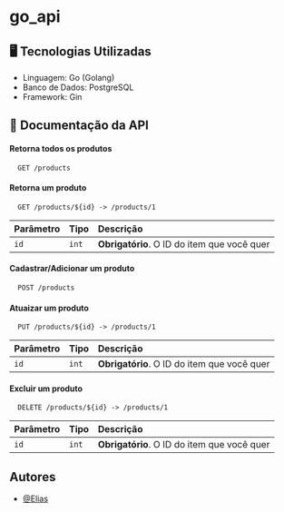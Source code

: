 # go_api

## 🖥️ Tecnologias Utilizadas

-  Linguagem: Go (Golang)
- Banco de Dados: PostgreSQL
-  Framework: Gin


## 📂 Documentação da API

#### Retorna todos os produtos

```http
  GET /products
```

#### Retorna um produto

```http
  GET /products/${id} -> /products/1
```

| Parâmetro   | Tipo       | Descrição                                   |
| :---------- | :--------- | :------------------------------------------ |
| `id`      | `int` | **Obrigatório**. O ID do item que você quer |


#### Cadastrar/Adicionar um produto
```http
  POST /products
```

#### Atuaizar um produto

```http
  PUT /products/${id} -> /products/1
```

| Parâmetro   | Tipo       | Descrição                                   |
| :---------- | :--------- | :------------------------------------------ |
| `id`      | `int` | **Obrigatório**. O ID do item que você quer |

#### Excluir um produto

```http
  DELETE /products/${id} -> /products/1
```

| Parâmetro   | Tipo       | Descrição                                   |
| :---------- | :--------- | :------------------------------------------ |
| `id`      | `int` | **Obrigatório**. O ID do item que você quer |



## Autores

- [@Elias](https://www.github.com/EliasBRodrigues)

